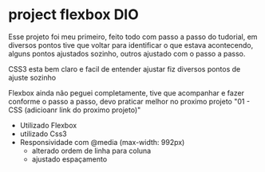 # project flexbox DIO

Esse projeto foi meu primeiro, feito todo com passo a passo do tudorial, em diversos pontos tive que voltar para identificar o que estava acontecendo, alguns pontos ajustados sozinho, outros ajustado com o passo a passo.

CSS3 esta bem claro e facil de entender ajustar fiz diversos pontos de ajuste sozinho

Flexbox ainda não peguei completamente, tive que acompanhar e fazer conforme o passo a passo, devo praticar melhor no proximo projeto "01 - CSS (adicioanr link do proximo projeto)"

- Utilizado Flexbox
- utilizado Css3
- Responsividade com @media (max-width: 992px)
  - alterado ordem de linha para coluna
  - ajustado espaçamento
